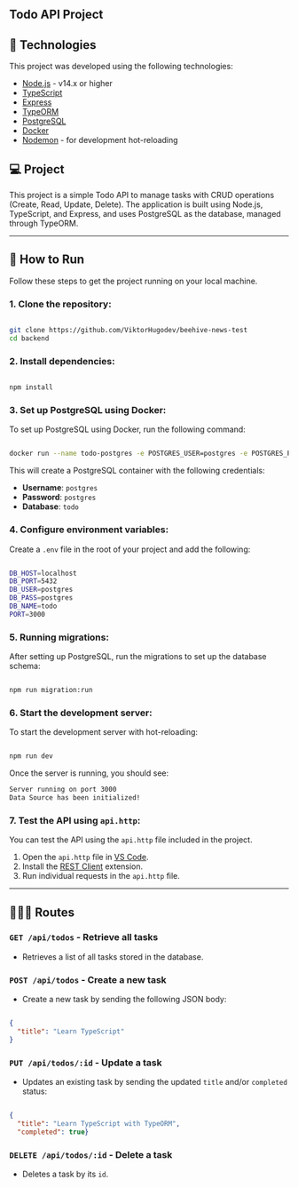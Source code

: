 ## Todo API Project

## 🚀 Technologies

This project was developed using the following technologies:

- [Node.js](https://nodejs.org/en/) - v14.x or higher
- [TypeScript](https://www.typescriptlang.org/)
- [Express](https://expressjs.com/)
- [TypeORM](https://typeorm.io/)
- [PostgreSQL](https://www.postgresql.org/)
- [Docker](https://www.docker.com/)
- [Nodemon](https://nodemon.io/) - for development hot-reloading

## 💻 Project

This project is a simple Todo API to manage tasks with CRUD operations (Create, Read, Update, Delete). The application is built using Node.js, TypeScript, and Express, and uses PostgreSQL as the database, managed through TypeORM.

---

## 🚀 How to Run

Follow these steps to get the project running on your local machine.

### 1. Clone the repository:

```bash

git clone https://github.com/ViktorHugodev/beehive-news-test
cd backend

```

### 2. Install dependencies:

```bash

npm install

```

### 3. Set up PostgreSQL using Docker:

To set up PostgreSQL using Docker, run the following command:

```bash

docker run --name todo-postgres -e POSTGRES_USER=postgres -e POSTGRES_PASSWORD=postgres -e POSTGRES_DB=todo -p 5432:5432 -d postgres

```

This will create a PostgreSQL container with the following credentials:

- **Username**: `postgres`
- **Password**: `postgres`
- **Database**: `todo`

### 4. Configure environment variables:

Create a `.env` file in the root of your project and add the following:

```bash

DB_HOST=localhost
DB_PORT=5432
DB_USER=postgres
DB_PASS=postgres
DB_NAME=todo
PORT=3000

```

### 5. Running migrations:

After setting up PostgreSQL, run the migrations to set up the database schema:

```bash

npm run migration:run

```

### 6. Start the development server:

To start the development server with hot-reloading:

```bash

npm run dev

```

Once the server is running, you should see:

```bash
Server running on port 3000
Data Source has been initialized!

```

### 7. Test the API using `api.http`:

You can test the API using the `api.http` file included in the project.

1. Open the `api.http` file in [VS Code](https://code.visualstudio.com/).
2. Install the [REST Client](https://marketplace.visualstudio.com/items?itemName=humao.rest-client) extension.
3. Run individual requests in the `api.http` file.

---

## 👩🏿‍💻 Routes

### **`GET /api/todos`** - Retrieve all tasks

- Retrieves a list of all tasks stored in the database.

### **`POST /api/todos`** - Create a new task

- Create a new task by sending the following JSON body:

```json

{
  "title": "Learn TypeScript"
}

```

### **`PUT /api/todos/:id`** - Update a task

- Updates an existing task by sending the updated `title` and/or `completed` status:

```json

{
  "title": "Learn TypeScript with TypeORM",
  "completed": true}

```

### **`DELETE /api/todos/:id`** - Delete a task

- Deletes a task by its `id`.
